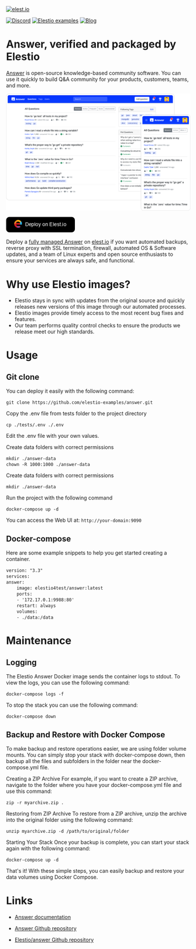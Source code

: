 <a href="https://elest.io">
  <img src="https://elest.io/images/elestio.svg" alt="elest.io" width="150" height="75">
</a>

[![Discord](https://img.shields.io/static/v1.svg?logo=discord&color=f78A38&labelColor=083468&logoColor=ffffff&style=for-the-badge&label=Discord&message=community)](https://discord.gg/4T4JGaMYrD "Get instant assistance and engage in live discussions with both the community and team through our chat feature.")
[![Elestio examples](https://img.shields.io/static/v1.svg?logo=github&color=f78A38&labelColor=083468&logoColor=ffffff&style=for-the-badge&label=github&message=open%20source)](https://github.com/elestio-examples "Access the source code for all our repositories by viewing them.")
[![Blog](https://img.shields.io/static/v1.svg?color=f78A38&labelColor=083468&logoColor=ffffff&style=for-the-badge&label=elest.io&message=Blog)](https://blog.elest.io "Latest news about elestio, open source software, and DevOps techniques.")

# Answer, verified and packaged by Elestio

[Answer](https://answer.dev/) is open-source knowledge-based community software. You can use it quickly to build Q&A community for your products, customers, teams, and more.

<img src="https://github.com/elestio-examples/answer/raw/main/answer.png" alt="answer" width="800">

[![deploy](https://github.com/elestio-examples/answer/raw/main/deploy-on-elestio.png)](https://dash.elest.io/deploy?source=cicd&social=dockerCompose&url=https://github.com/elestio-examples/answer)

Deploy a <a target="_blank" href="https://elest.io/open-source/answer">fully managed Answer</a> on <a target="_blank" href="https://elest.io/">elest.io</a> if you want automated backups, reverse proxy with SSL termination, firewall, automated OS & Software updates, and a team of Linux experts and open source enthusiasts to ensure your services are always safe, and functional.

# Why use Elestio images?

- Elestio stays in sync with updates from the original source and quickly releases new versions of this image through our automated processes.
- Elestio images provide timely access to the most recent bug fixes and features.
- Our team performs quality control checks to ensure the products we release meet our high standards.

# Usage

## Git clone

You can deploy it easily with the following command:

    git clone https://github.com/elestio-examples/answer.git

Copy the .env file from tests folder to the project directory

    cp ./tests/.env ./.env

Edit the .env file with your own values.

Create data folders with correct permissions

    mkdir ./answer-data
    chown -R 1000:1000 ./answer-data

Create data folders with correct permissions

    mkdir ./answer-data

Run the project with the following command

    docker-compose up -d

You can access the Web UI at: `http://your-domain:9090`

## Docker-compose

Here are some example snippets to help you get started creating a container.

    version: "3.3"
    services:
    answer:
        image: elestio4test/answer:latest
        ports:
        - '172.17.0.1:9988:80'
        restart: always
        volumes:
        - ./data:/data

# Maintenance

## Logging

The Elestio Answer Docker image sends the container logs to stdout. To view the logs, you can use the following command:

    docker-compose logs -f

To stop the stack you can use the following command:

    docker-compose down

## Backup and Restore with Docker Compose

To make backup and restore operations easier, we are using folder volume mounts. You can simply stop your stack with docker-compose down, then backup all the files and subfolders in the folder near the docker-compose.yml file.

Creating a ZIP Archive
For example, if you want to create a ZIP archive, navigate to the folder where you have your docker-compose.yml file and use this command:

    zip -r myarchive.zip .

Restoring from ZIP Archive
To restore from a ZIP archive, unzip the archive into the original folder using the following command:

    unzip myarchive.zip -d /path/to/original/folder

Starting Your Stack
Once your backup is complete, you can start your stack again with the following command:

    docker-compose up -d

That's it! With these simple steps, you can easily backup and restore your data volumes using Docker Compose.

# Links

- <a target="_blank" href="https://docs.answer.co/docs/getting-started">Answer documentation</a>

- <a target="_blank" href="https://github.com/ever-co/ever-answer">Answer Github repository</a>

- <a target="_blank" href="https://docs.answer.co/docs/getting-started">Elestio/answer Github repository</a>
